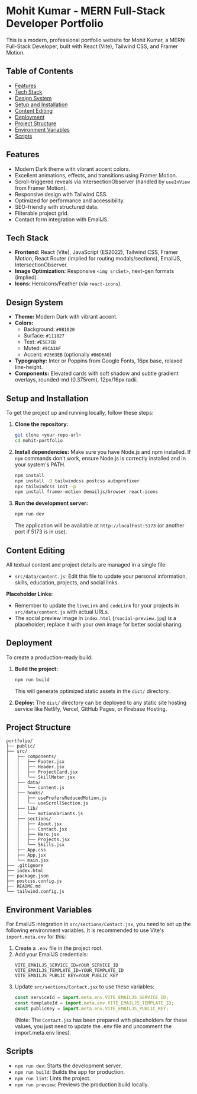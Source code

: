 # Mohit Kumar - MERN Full-Stack Developer Portfolio

This is a modern, professional portfolio website for Mohit Kumar, a MERN Full-Stack Developer, built with React (Vite), Tailwind CSS, and Framer Motion.

## Table of Contents

- [Features](#features)
- [Tech Stack](#tech-stack)
- [Design System](#design-system)
- [Setup and Installation](#setup-and-installation)
- [Content Editing](#content-editing)
- [Deployment](#deployment)
- [Project Structure](#project-structure)
- [Environment Variables](#environment-variables)
- [Scripts](#scripts)

## Features

- Modern Dark theme with vibrant accent colors.
- Excellent animations, effects, and transitions using Framer Motion.
- Scroll-triggered reveals via IntersectionObserver (handled by `useInView` from Framer Motion).
- Responsive design with Tailwind CSS.
- Optimized for performance and accessibility.
- SEO-friendly with structured data.
- Filterable project grid.
- Contact form integration with EmailJS.

## Tech Stack

- **Frontend:** React (Vite), JavaScript (ES2022), Tailwind CSS, Framer Motion, React Router (implied for routing modals/sections), EmailJS, IntersectionObserver.
- **Image Optimization:** Responsive `<img srcSet>`, next-gen formats (implied).
- **Icons:** Heroicons/Feather (via `react-icons`).

## Design System

- **Theme:** Modern Dark with vibrant accent.
- **Colors:**
  - Background: `#0B1020`
  - Surface: `#111827`
  - Text: `#E5E7EB`
  - Muted: `#9CA3AF`
  - Accent: `#2563EB` (optionally `#06D6A0`)
- **Typography:** Inter or Poppins from Google Fonts, 16px base, relaxed line-height.
- **Components:** Elevated cards with soft shadow and subtle gradient overlays, rounded-md (0.375rem), 12px/16px radii.

## Setup and Installation

To get the project up and running locally, follow these steps:

1.  **Clone the repository:**
    ```bash
    git clone <your-repo-url>
    cd mohit-portfolio
    ```

2.  **Install dependencies:**
    Make sure you have Node.js and npm installed. If `npm` commands don't work, ensure Node.js is correctly installed and in your system's PATH.
    ```bash
    npm install
    npm install -D tailwindcss postcss autoprefixer
    npx tailwindcss init -p
    npm install framer-motion @emailjs/browser react-icons
    ```

3.  **Run the development server:**
    ```bash
    npm run dev
    ```
    The application will be available at `http://localhost:5173` (or another port if 5173 is in use).

## Content Editing

All textual content and project details are managed in a single file:

-   `src/data/content.js`: Edit this file to update your personal information, skills, education, projects, and social links.

**Placeholder Links:**

-   Remember to update the `liveLink` and `codeLink` for your projects in `src/data/content.js` with actual URLs.
-   The social preview image in `index.html` (`/social-preview.jpg`) is a placeholder; replace it with your own image for better social sharing.

## Deployment

To create a production-ready build:

1.  **Build the project:**
    ```bash
    npm run build
    ```
    This will generate optimized static assets in the `dist/` directory.

2.  **Deploy:**
    The `dist/` directory can be deployed to any static site hosting service like Netlify, Vercel, GitHub Pages, or Firebase Hosting.

## Project Structure

```
portfolio/
├── public/
├── src/
│   ├── components/
│   │   ├── Footer.jsx
│   │   ├── Header.jsx
│   │   ├── ProjectCard.jsx
│   │   └── SkillMeter.jsx
│   ├── data/
│   │   └── content.js
│   ├── hooks/
│   │   ├── usePrefersReducedMotion.js
│   │   └── useScrollSection.js
│   ├── lib/
│   │   └── motionVariants.js
│   ├── sections/
│   │   ├── About.jsx
│   │   ├── Contact.jsx
│   │   ├── Hero.jsx
│   │   ├── Projects.jsx
│   │   └── Skills.jsx
│   ├── App.css
│   ├── App.jsx
│   └── main.jsx
├── .gitignore
├── index.html
├── package.json
├── postcss.config.js
├── README.md
└── tailwind.config.js
```

## Environment Variables

For EmailJS integration in `src/sections/Contact.jsx`, you need to set up the following environment variables. It is recommended to use Vite's `import.meta.env` for this:

1.  Create a `.env` file in the project root.
2.  Add your EmailJS credentials:
    ```
    VITE_EMAILJS_SERVICE_ID=YOUR_SERVICE_ID
    VITE_EMAILJS_TEMPLATE_ID=YOUR_TEMPLATE_ID
    VITE_EMAILJS_PUBLIC_KEY=YOUR_PUBLIC_KEY
    ```
3.  Update `src/sections/Contact.jsx` to use these variables:
    ```javascript
    const serviceId = import.meta.env.VITE_EMAILJS_SERVICE_ID;
    const templateId = import.meta.env.VITE_EMAILJS_TEMPLATE_ID;
    const publicKey = import.meta.env.VITE_EMAILJS_PUBLIC_KEY;
    ```
    (Note: The `Contact.jsx` has been prepared with placeholders for these values, you just need to update the .env file and uncomment the import.meta.env lines).

## Scripts

-   `npm run dev`: Starts the development server.
-   `npm run build`: Builds the app for production.
-   `npm run lint`: Lints the project.
-   `npm run preview`: Previews the production build locally.
